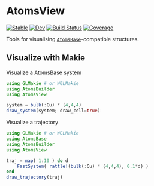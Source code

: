 # AtomsView

[![Stable](https://img.shields.io/badge/docs-stable-blue.svg)](https://mfherbst.github.io/AtomsView.jl/stable/)
[![Dev](https://img.shields.io/badge/docs-dev-blue.svg)](https://mfherbst.github.io/AtomsView.jl/dev/)
[![Build Status](https://github.com/mfherbst/AtomsView.jl/actions/workflows/CI.yml/badge.svg?branch=master)](https://github.com/mfherbst/AtomsView.jl/actions/workflows/CI.yml?query=branch%3Amaster)
[![Coverage](https://codecov.io/gh/mfherbst/AtomsView.jl/branch/master/graph/badge.svg)](https://codecov.io/gh/mfherbst/AtomsView.jl)

Tools for visualising [`AtomsBase`](https://github.com/JuliaMolSim/AtomsBase.jl)-compatible structures.

## Visualize with Makie

Visualize a AtomsBase system 
```julia
using GLMakie # or WGLMakie
using AtomsBuilder
using AtomsView

system = bulk(:Cu) * (4,4,4)
draw_system(system; draw_cell=true)
```

Visualize a trajectory
```julia
using GLMakie # or WGLMakie
using AtomsBase
using AtomsBuilder
using AtomsView

traj = map( 1:10 ) do d 
    FastSystem( rattle!(bulk(:Cu) * (4,4,4), 0.1*d) )
end
draw_trajectory(traj)
```
